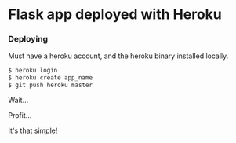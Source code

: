 # Flask app deployed with Heroku

### Deploying

Must have a heroku account, and the heroku binary installed locally.

```sh
$ heroku login
$ heroku create app_name
$ git push heroku master
```

Wait...

Profit...

It's that simple!
